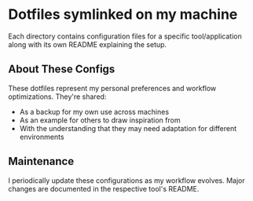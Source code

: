 # Dotfiles symlinked on my machine

Each directory contains configuration files for a specific tool/application along
with its own README explaining the setup.

## About These Configs

These dotfiles represent my personal preferences and workflow optimizations.
They're shared:

- As a backup for my own use across machines
- As an example for others to draw inspiration from
- With the understanding that they may need adaptation for different environments

## Maintenance

I periodically update these configurations as my workflow evolves. Major changes
are documented in the respective tool's README.
